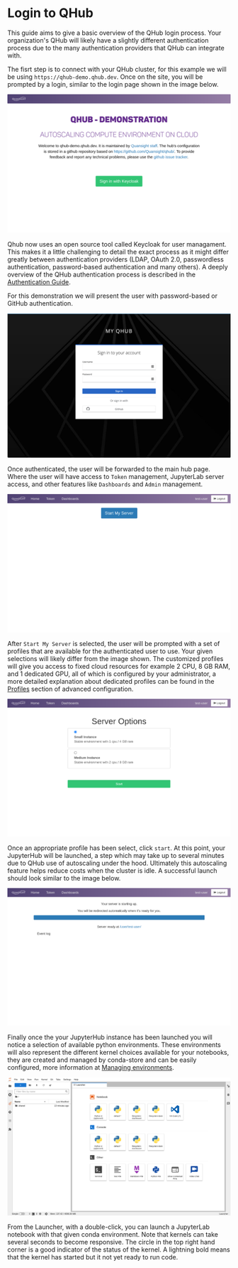 # Login to QHub

This guide aims to give a basic overview of the QHub login process. Your
organization's QHub will likely have a slightly different authentication
process due to the many authentication providers that QHub can integrate with.

The fisrt step is to connect with your QHub cluster, for this example we will
be using `https://qhub-demo.qhub.dev`. Once on the site, you will be prompted by a login, similar to the login page shown in the image below.

![QHub login screen](../images/qhub_login_screen.png)

Qhub now uses an open source tool called Keycloak for user managament. This makes it a little challenging to detail the exact process as it might differ greatly between authentication providers (LDAP, OAuth 2.0, passwordless authentication, password-based authentication and many others). A deeply overview of the QHub authentication process is described in the [Authentication Guide](../installation/login.mdl).

For this demonstration we will present the user with password-based or GitHub authentication.

![QHub Keycloak auth screen](../images/keycloak_qhub_login.png)

Once authenticated, the user will be forwarded to the main hub page. Where the user will have access to `Token` management, JupyterLab server access, and other features like `Dashboards` and `Admin` management.

![QHub main hub screen](../images/qhub_main_hub_page.png)

After `Start My Server` is selected, the user will be prompted with a set of profiles
that are available for the authenticated user to use. Your given
selections will likely differ from the image shown. The customized
profiles will give you access to fixed cloud resources for example 2 CPU, 8 GB RAM,
and 1 dedicated GPU, all of which is configured by your administrator, a more detailed explanation about dedicated profiles can be found in the [Profiles](../installation/configuration.md#profiles) section of advanced configuration.

![QHub select profile](../images/qhub_select_profile.png)

Once an appropriate profile has been select, click `start`. At this point, your JupyterHub will be launched, a step which may take up to several minutes due to QHub use of autoscaling under the hood. Ultimately this autoscaling feature helps reduce costs when the cluster is idle. A successful launch should look similar to the image below.

![QHub start server](../images/qhub_server_start.png)

Finally once the your JupyterHub instance has been launched you will notice a selection of available python environments. These environments will also represent the different kernel choices available for your notebooks, they are created and managed by conda-store and can be easily configured, more information at [Managing environments](../installation/configuration.md#environments).

![QHub kernel selection](../images/qhub_kernel_selection.png)

From the Launcher, with a double-click, you can launch a JupyterLab notebook with that given conda environment. Note that kernels can take several seconds to become responsive. The circle in the top right hand corner is a good indicator of the status of the kernel. A lightning bold means that the
kernel has started but it not yet ready to run code.
